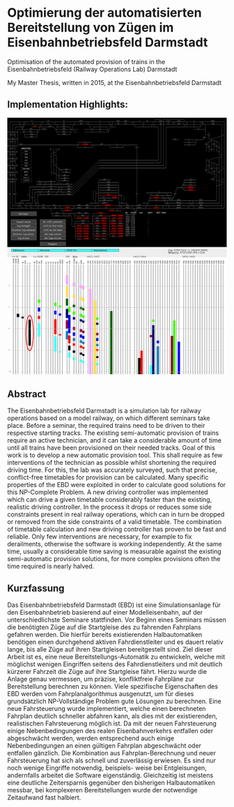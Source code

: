 # Optimierung der automatisierten Bereitstellung von Zügen im Eisenbahnbetriebsfeld Darmstadt
Optimisation of the automated provision of trains in the Eisenbahnbetriebsfeld (Railway Operations Lab) Darmstadt


My Master Thesis, written in 2015, at the Eisenbahnbetriebsfeld Darmstadt
 
 
## Implementation Highlights:

![Screenshot](https://raw.githubusercontent.com/lucasrothamel/master-thesis/master/gfx/screenshot.png)
![Timetable Display](https://raw.githubusercontent.com/lucasrothamel/master-thesis/master/gfx/zwl.png)


## Abstract
The Eisenbahnbetriebsfeld Darmstadt is a simulation lab for railway operations based on a model railway, on which different seminars take place. Before a seminar, the required trains need to be driven to their respective starting tracks. The existing semi-automatic provision of trains require an active technician, and it can take a considerable amount of time until all trains have been provisioned on their needed tracks.
Goal of this work is to develop a new automatic provision tool. This shall require as few interventions of the technician as possible whilst shortening the required driving time. For this, the lab was accurately surveyed, such that precise, conflict-free timetables for provision can be calculated. Many specific properties of the EBD were exploited in order to calculate good solutions for this NP-Complete Problem. A new driving controller was implemented which can drive a given timetable considerably faster than the existing, realistic driving controller. In the process it drops or reduces some side constraints present in real railway operations, which can in turn be dropped or removed from the side constraints of a valid timetable.
The combination of timetable calculation and new driving controller has proven to be fast and reliable. Only few interventions are necessary, for example to fix derailments, otherwise the software is working independently. At the same time, usually a considerable time saving is measurable against the existing semi-automatic provision solutions, for more complex provisions often the time required is nearly halved.

## Kurzfassung
Das Eisenbahnbetriebsfeld Darmstadt (EBD) ist eine Simulationsanlage für den Eisenbahnbetrieb basierend auf einer Modelleisenbahn, auf der unterschiedlichste Seminare stattfinden. Vor Beginn eines Seminars müssen die benötigten Züge auf die Startgleise des zu fahrenden Fahrplans gefahren werden. Die hierfür bereits existierenden Halbautomatiken benötigen einen durchgehend aktiven Fahrdienstleiter und es dauert relativ lange, bis alle Züge auf ihren Startgleisen bereitgestellt sind.
Ziel dieser Arbeit ist es, eine neue Bereitstellungs-Automatik zu entwickeln, welche mit möglichst wenigen Eingriffen seitens des Fahrdienstleiters und mit deutlich kürzerer Fahrzeit die Züge auf ihre Startgleise fährt. Hierzu wurde die Anlage genau vermessen, um präzise, konfliktfreie Fahrpläne zur Bereitstellung berechnen zu können. Viele spezifische Eigenschaften des EBD werden vom Fahrplanalgorithmus ausgenutzt, um für dieses grundsätzlich NP-Vollständige Problem gute Lösungen zu berechnen. Eine neue Fahrsteuerung wurde implementiert, welche einen berechneten Fahrplan deutlich schneller abfahren kann, als dies mit der existierenden, realistischen Fahrsteuerung möglich ist. Da mit der neuen Fahrsteuerung einige Nebenbedingungen des realen Eisenbahnverkehrs entfallen oder abgeschwächt werden, werden entsprechend auch einige Nebenbedingungen an einen gültigen Fahrplan abgeschwächt oder entfallen gänzlich.
Die Kombination aus Fahrplan-Berechnung und neuer Fahrsteuerung hat sich als schnell und zuverlässig erwiesen. Es sind nur noch wenige Eingriffe notwendig, beispiels- weise bei Entgleisungen, andernfalls arbeitet die Software eigenständig. Gleichzeitig ist meistens eine deutliche Zeitersparnis gegenüber den bisherigen Halbautomatiken messbar, bei komplexeren Bereitstellungen wurde der notwendige Zeitaufwand fast halbiert.

